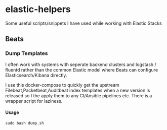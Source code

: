 # elastic-helpers
Some useful scripts/snippets I have used while working with Elastic Stacks


## Beats

### Dump Templates
I often work with systems with seperate backend clusters and logstash / fluentd rather than the common Elastic model where Beats can configure Elasticsearch/Kibana directly.

I use this docker-compose to quickly get the upstream Filebeat,Packetbeat,Auditbeat index templates when a new version is released so I the apply them to any CI/Ansible pipelines etc. There is a wrapper script for laziness.

#### Usage

```
sudo bash dump.sh
```
